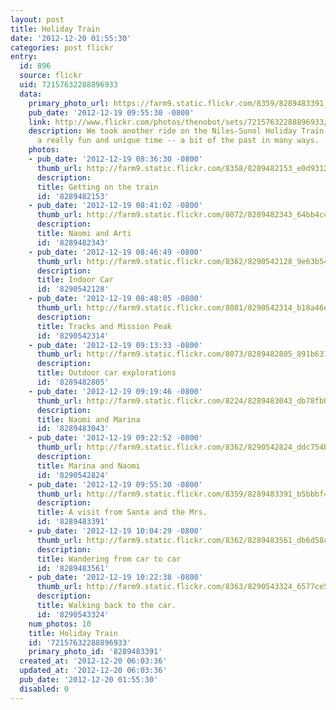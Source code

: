 ```yaml
---
layout: post
title: Holiday Train
date: '2012-12-20 01:55:30'
categories: post flickr
entry:
  id: 896
  source: flickr
  uid: 72157632288896933
  data:
    primary_photo_url: https://farm9.static.flickr.com/8359/8289483391_b5bbbf45e1_m.jpg
    pub_date: '2012-12-19 09:55:30 -0800'
    link: http://www.flickr.com/photos/thenobot/sets/72157632288896933/
    description: We took another ride on the Niles-Sunol Holiday Train this year.  It's
      a really fun and unique time -- a bit of the past in many ways.
    photos:
    - pub_date: '2012-12-19 08:36:30 -0800'
      thumb_url: http://farm9.static.flickr.com/8358/8289482153_e0d93127ba_s.jpg
      description: 
      title: Getting on the train
      id: '8289482153'
    - pub_date: '2012-12-19 08:41:02 -0800'
      thumb_url: http://farm9.static.flickr.com/8072/8289482343_64bb4ccfb2_s.jpg
      description: 
      title: Naomi and Arti
      id: '8289482343'
    - pub_date: '2012-12-19 08:46:49 -0800'
      thumb_url: http://farm9.static.flickr.com/8362/8290542128_9e63b54a14_s.jpg
      description: 
      title: Indoor Car
      id: '8290542128'
    - pub_date: '2012-12-19 08:48:05 -0800'
      thumb_url: http://farm9.static.flickr.com/8081/8290542314_b18a46e365_s.jpg
      description: 
      title: Tracks and Mission Peak
      id: '8290542314'
    - pub_date: '2012-12-19 09:13:33 -0800'
      thumb_url: http://farm9.static.flickr.com/8073/8289482805_891b6319e7_s.jpg
      description: 
      title: Outdoor car explorations
      id: '8289482805'
    - pub_date: '2012-12-19 09:19:46 -0800'
      thumb_url: http://farm9.static.flickr.com/8224/8289483043_db78fb04df_s.jpg
      description: 
      title: Naomi and Marina
      id: '8289483043'
    - pub_date: '2012-12-19 09:22:52 -0800'
      thumb_url: http://farm9.static.flickr.com/8362/8290542824_ddc754b6bd_s.jpg
      description: 
      title: Marina and Naomi
      id: '8290542824'
    - pub_date: '2012-12-19 09:55:30 -0800'
      thumb_url: http://farm9.static.flickr.com/8359/8289483391_b5bbbf45e1_s.jpg
      description: 
      title: A visit from Santa and the Mrs.
      id: '8289483391'
    - pub_date: '2012-12-19 10:04:29 -0800'
      thumb_url: http://farm9.static.flickr.com/8362/8289483561_db6d58ccab_s.jpg
      description: 
      title: Wandering from car to car
      id: '8289483561'
    - pub_date: '2012-12-19 10:22:38 -0800'
      thumb_url: http://farm9.static.flickr.com/8363/8290543324_6577ce5e86_s.jpg
      description: 
      title: Walking back to the car.
      id: '8290543324'
    num_photos: 10
    title: Holiday Train
    id: '72157632288896933'
    primary_photo_id: '8289483391'
  created_at: '2012-12-20 06:03:36'
  updated_at: '2012-12-20 06:03:36'
  pub_date: '2012-12-20 01:55:30'
  disabled: 0
---
```

